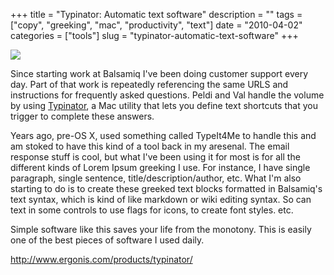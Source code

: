 +++
title = "Typinator: Automatic text software"
description = ""
tags = ["copy", "greeking", "mac", "productivity", "text"]
date = "2010-04-02"
categories = ["tools"]
slug = "typinator-automatic-text-software"
+++


<div class="tool-screenshot mb1"><a href="http://www.ergonis.com/products/typinator/"><img id='bluga-thumbnail-2826' class='bluga-thumbnail custom' src='http://media.konigi.com/bluga/
wt5231d9f71769a_custom.jpg'/></a></div><p>Since starting work at Balsamiq I've been doing customer support every day. Part of that work is repeatedly referencing the same URLS and instructions for frequently asked questions. Peldi and Val handle the volume by using <a href="http://www.ergonis.com/products/typinator/">Typinator</a>, a Mac utility that lets you define text shortcuts that you trigger to complete these answers.</p>

<p>Years ago, pre-OS X, used something called TypeIt4Me to handle this and am stoked to have this kind of a tool back in my aresenal. The email response stuff is cool, but what I've been using it for most is for all the different kinds of Lorem Ipsum greeking I use. For instance, I have single paragraph, single sentence, title/description/author, etc. What I'm also starting to do is to create these greeked text blocks formatted in Balsamiq's text syntax, which is kind of like markdown or wiki editing syntax. So can text in some controls to use flags for icons, to create font styles. etc.</p>

<p>Simple software like this saves your life from the monotony. This is easily one of the best pieces of software I used daily.</p>

  
<p><a href="http://www.ergonis.com/products/typinator/">http://www.ergonis.com/products/typinator/</a></p>
      
